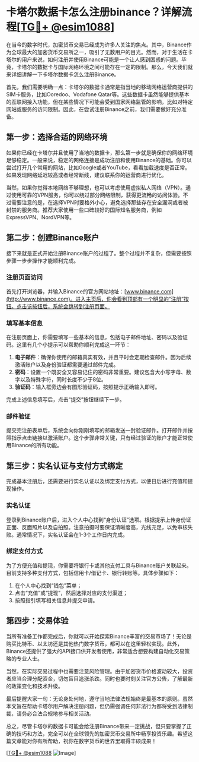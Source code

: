 # 卡塔尔数据卡怎么注册binance？详解流程[[TG💪+ @esim1088](https://t.me/s/esim1088)]

在当今的数字时代，加密货币交易已经成为许多人关注的焦点。其中，Binance作为全球最大的加密货币交易所之一，吸引了无数用户的目光。然而，对于生活在卡塔尔的用户来说，如何注册并使用Binance可能是一个让人感到困惑的问题。毕竟，卡塔尔的数据卡与国际网络环境之间可能存在一定的限制。那么，今天我们就来详细讲解一下卡塔尔数据卡怎么注册Binance。

首先，我们需要明确一点：卡塔尔的数据卡通常是指当地的移动网络运营商提供的SIM卡服务，比如Ooredoo、Vodafone Qatar等。这些数据卡虽然能够提供基本的互联网接入功能，但在某些情况下可能会受到国家网络监管的影响，比如对特定网站或服务的访问限制。因此，在尝试注册Binance之前，我们需要做好充分准备。

## 第一步：选择合适的网络环境

如果你已经在卡塔尔并且使用了当地的数据卡，那么第一步就是确保你的网络环境足够稳定。一般来说，稳定的网络连接是成功注册和使用Binance的基础。你可以尝试打开几个常用的网站，比如Google或者YouTube，看看加载速度是否正常。如果发现网络延迟较高或者经常断线，建议联系你的运营商进行优化。

当然，如果你觉得本地网络不够理想，也可以考虑使用虚拟私人网络（VPN）。通过使用可靠的VPN服务，你可以绕过部分网络限制，获得更流畅的访问体验。不过需要注意的是，在选择VPN时要格外小心，避免选择那些存在安全漏洞或者被封禁的服务商。推荐大家使用一些口碑较好的国际知名服务商，例如ExpressVPN、NordVPN等。

## 第二步：创建Binance账户

接下来就是正式开始注册Binance账户的过程了。整个过程并不复杂，但需要按照步骤一步步操作才能顺利完成。

### 注册页面访问

首先打开浏览器，并输入Binance的官方网站地址：[www.binance.com](http://www.binance.com)。进入主页后，你会看到顶部有一个明显的“注册”按钮。点击该按钮后，系统会跳转到注册页面。

### 填写基本信息

在注册页面上，你需要填写一些基本的信息，包括电子邮件地址、密码以及验证码。这里有几个小提示可以帮助你顺利完成这一环节：

1. **电子邮件**：确保你使用的邮箱真实有效，并且平时会定期检查邮件。因为后续激活账户以及身份验证都需要通过邮件完成。
2. **密码**：设置一个既安全又容易记住的密码非常重要。建议包含大小写字母、数字以及特殊字符，同时长度不少于8位。
3. **验证码**：输入框旁边会有图形验证码，按照提示正确输入即可。

完成上述信息填写后，点击“提交”按钮继续下一步。

### 邮件验证

提交完注册表单后，系统会向你刚刚填写的邮箱发送一封验证邮件。打开邮件并按照指示点击链接以激活账户。这个步骤非常关键，只有经过验证的账户才能正常使用Binance的所有功能。

## 第三步：实名认证与支付方式绑定

完成基本注册后，还需要进行实名认证以及绑定支付方式，以便日后进行充值和提现操作。

### 实名认证

登录到Binance账户后，进入个人中心找到“身份认证”选项。根据提示上传身份证正面、反面照片以及自拍照。注意拍摄时要保证清晰度高，光线充足，以免审核失败。通常情况下，实名认证会在1-3个工作日内完成。

### 绑定支付方式

为了方便充值和提现，你需要将银行卡或其他支付工具与Binance账户关联起来。目前支持多种支付方式，包括信用卡/借记卡、银行转账等。具体步骤如下：

1. 在个人中心找到“钱包”菜单；
2. 点击“充值”或“提现”，然后选择对应的支付渠道；
3. 按照指引填写相关信息并提交申请。

## 第四步：交易体验

当所有准备工作都完成后，你就可以开始探索Binance丰富的交易市场了！无论是购买比特币、以太坊还是其他热门数字货币，都可以在这里轻松实现。此外，Binance还提供了强大的API接口供开发者使用，非常适合想要构建自动化交易策略的专业人士。

当然，在实际交易过程中也需要注意风险管理。由于加密货币价格波动较大，投资者应当合理分配资金，切勿盲目追涨杀跌。同时也要时刻关注官方公告，了解最新的政策变化和技术升级。

最后提醒大家一句：无论身处何地，遵守当地法律法规始终是最基本的原则。虽然本文旨在帮助卡塔尔用户解决注册问题，但仍需强调任何非法行为都将受到法律制裁，请务必合法合规地参与相关活动。

总之，尽管卡塔尔的数据卡可能会给注册Binance带来一定挑战，但只要掌握了正确的技巧和方法，完全可以在全球领先的加密货币交易所中畅享投资乐趣。希望这篇文章能对你有所帮助，祝你在数字货币的世界里取得丰硕成果！

[[TG💪+ @esim1088](https://t.me/s/esim1088) ![Image](https://i.postimg.cc/4NQfJmqS/Snipaste-2025-05-13-00-14-12.png)]